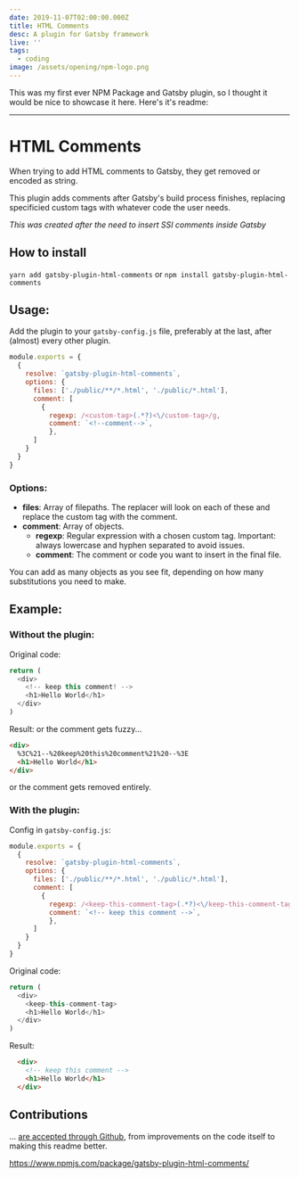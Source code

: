 ```yaml
---
date: 2019-11-07T02:00:00.000Z
title: HTML Comments
desc: A plugin for Gatsby framework
live: ''
tags:
  - coding
image: /assets/opening/npm-logo.png
---
```


This was my first ever NPM Package and Gatsby plugin, so I thought it would be nice to showcase it here. Here's it's readme:

---

# HTML Comments

When trying to add HTML comments to Gatsby, they get removed or encoded as string.

This plugin adds comments after Gatsby's build process finishes, replacing specificied custom tags with whatever code the user needs.

*This was created after the need to insert SSI comments inside Gatsby*

## How to install

`yarn add gatsby-plugin-html-comments` or `npm install gatsby-plugin-html-comments`

## Usage:

Add the plugin to your `gatsby-config.js` file, preferably at the last, after (almost) every other plugin.

```javascript
module.exports = {
  {
    resolve: `gatsby-plugin-html-comments`,
    options: {
      files: ['./public/**/*.html', './public/*.html'],
      comment: [
        {
          regexp: /<custom-tag>(.*?)<\/custom-tag>/g,
          comment: `<!--comment-->`,
          },
      ]
    }
  }
}
```

### Options:

- **files**: Array of filepaths. The replacer will look on each of these and replace the custom tag with the comment.
- **comment**: Array of objects.
  - **regexp**: Regular expression with a chosen custom tag. Important: always lowercase and hyphen separated to avoid issues.
  - **comment**: The comment or code you want to insert in the final file.

You can add as many objects as you see fit, depending on how many substitutions you need to make.

## Example:

### Without the plugin:

Original code:

```javascript
return (
  <div>
    <!-- keep this comment! -->
    <h1>Hello World</h1>
  </div>
)
```

Result: or the comment gets fuzzy...

```html
<div>
  %3C%21--%20keep%20this%20comment%21%20--%3E
  <h1>Hello World</h1>
</div>
```

or the comment gets removed entirely.

### With the plugin:

Config in `gatsby-config.js`:

```javascript
module.exports = {
  {
    resolve: `gatsby-plugin-html-comments`,
    options: {
      files: ['./public/**/*.html', './public/*.html'],
      comment: [
        {
          regexp: /<keep-this-comment-tag>(.*?)<\/keep-this-comment-tag>/g,
          comment: `<!-- keep this comment -->`,
          },
      ]
    }
  }
}
```

Original code:

```javascript
return (
  <div>
    <keep-this-comment-tag>
    <h1>Hello World</h1>
  </div>
)
```

Result:

```html
  <div>
    <!-- keep this comment -->
    <h1>Hello World</h1>
  </div>
```

## Contributions

... [are accepted through Github](https://github.com/angelod1as/gatsby-plugin-html-comments), from improvements on the code itself to making this readme better.


https://www.npmjs.com/package/gatsby-plugin-html-comments/